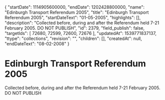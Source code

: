{
  "startDate": 1114905600000, 
  "endDate": 1202428800000, 
  "name": "Edinburgh Transport Referendum 2005", 
  "title": "Edinburgh Transport Referendum 2005", 
  "startDateText": "01-05-2005", 
  "highlights": [], 
  "description": "Collected before, during and after the Referendum held 7-21 February 2005. DO NOT PUBLISH", 
  "id": 2379, 
  "field_publish": false, 
  "targetIds": [
    72680, 
    72599, 
    72600, 
    72676
  ], 
  "updatedAt": 1539771837137, 
  "ttype": "collections", 
  "revision": "", 
  "children": [], 
  "createdAt": null, 
  "endDateText": "08-02-2008"
}

# Edinburgh Transport Referendum 2005

Collected before, during and after the Referendum held 7-21 February 2005. DO NOT PUBLISH